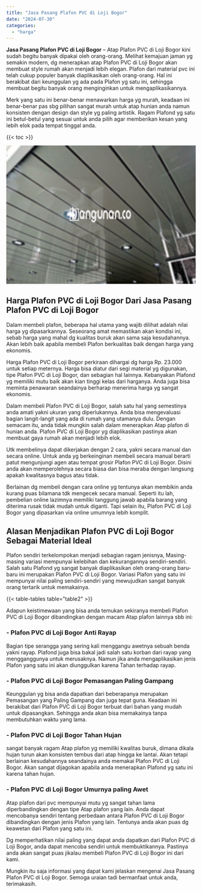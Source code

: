 ```yaml
---
title: "Jasa Pasang Plafon PVC di Loji Bogor"
date: "2024-07-30"
categories: 
  - "harga"
---
```


**Jasa Pasang Plafon PVC di Loji Bogor** – Atap Plafon PVC di Loji Bogor kini sudah begitu banyak dipakai oleh orang-orang. Melihat kemajuan jaman yg semakin modern, dg menerapkan atap Plafon PVC di Loji Bogor akan membuat style rumah akan menjadi lebih elegan. Plafon dari material pvc ini telah cukup populer banyak diaplikasikan oleh orang-orang. Hal ini berakibat dari keunggulan yg ada pada Plafon yg satu ini, sehingga membuat begitu banyak orang menginginkan untuk mengaplikasikannya.

Merk yang satu ini benar-benar menawarkan harga yg murah, keadaan ini benar-benar pas sbg pilihan sangat murah untuk atap hunian anda namun konsisten dengan design dan style yg paling artistik. Ragam Plafond yg satu ini betul-betul yang sesuai untuk anda pilih agar memberikan kesan yang lebih elok pada tempat tinggal anda.

{{< toc >}}

![Jasa Pasang Plafon PVC di Loji Bogor](/images/flafond-pvc-murah07.png)

## Harga Plafon PVC di Loji Bogor Dari Jasa Pasang Plafon PVC di Loji Bogor

Dalam membeli plafon, beberapa hal utama yang wajib dilihat adalah nilai harga yg dipasarkannya. Seseorang amat memastikan akan kondisi ini, sebab harga yang mahal dg kualitas buruk akan sama saja kesudahannya. Akan lebih baik apabila membeli Plafon berkualitas baik dengan harga yang ekonomis.

Harga Plafon PVC di Loji Bogor perkiraan dihargai dg harga Rp. 23.000 untuk setiap meternya. Harga bisa diatur dari segi material yg digunakan, tipe Plafon PVC di Loji Bogor, dan sebagian hal lainnya. Kebanyakan Plafond yg memiliki mutu baik akan kian tinggi kelas dari harganya. Anda juga bisa meminta penawaran seandainya berharap menerima harga yg sangat ekonomis.

Dalam membeli Plafon PVC di Loji Bogor, salah satu hal yang semestinya anda amati yakni ukuran yang diperlukannya. Anda bisa mengevaluasi bagian langit-langit yang ada di rumah yang utamanya dulu. Dengan semacam itu, anda tidak mungkin salah dalam menerapkan Atap plafon di hunian anda. Plafon PVC di Loji Bogor yg diaplikasikan pastinya akan membuat gaya rumah akan menjadi lebih elok.

Utk membelinya dapat dikerjakan dengan 2 cara, yakni secara manual dan secara online. Untuk anda yg berkeinginan membeli secara manual berarti patut mengunjungi agen atau tempat grosir Plafon PVC di Loji Bogor. Disini anda akan memperolehnya secara biasa dan bisa meraba dengan langsung apakah kwalitasnya bagus atau tidak.

Berlainan dg membeli dengan cara online yg tentunya akan membikin anda kurang puas bilamana tdk mengecek secara manual. Seperti itu lah, pembelian online lazimnya memiliki tanggung jawab apabila barang yang diterima rusak tidak mudah untuk diganti. Tapi selain itu, Plafon PVC di Loji Bogor yang dipasarkan via online umumnya lebih komplit.

## Alasan Menjadikan Plafon PVC di Loji Bogor Sebagai Material Ideal

Plafon sendiri terkelompokan menjadi sebagian ragam jenisnya, Masing-masing variasi mempunyai kelebihan dan kekurangannya sendiri-sendiri. Salah satu Plafond yg sangat banyak diaplikasikan oleh orang-orang baru-baru ini merupakan Plafon PVC di Loji Bogor. Variasi Plafon yang satu ini mempunyai nilai paling sendiri-sendiri yang mewujudkan sangat banyak orang tertarik untuk memakainya.

{{< table-tables table="table2" >}}

Adapun keistimewaan yang bisa anda temukan sekiranya membeli Plafon PVC di Loji Bogor dibandingkan dengan macam Atap plafon lainnya sbb ini:

### \- Plafon PVC di Loji Bogor Anti Rayap

Bagian tipe serangga yang sering kali menggangu awetnya sebuah benda yakni rayap. Plafond juga bisa bakal jadi salah satu korban dari rayap yang mengganggunya untuk merusaknya. Namun jika anda mengaplikasikan jenis Plafon yang satu ini akan diunggulkan karena Tahan terhadap rayap.

### \- Plafon PVC di Loji Bogor Pemasangan Paling Gampang

Keunggulan yg bisa anda dapatkan dari beberapanya merupakan Pemasangan yang Paling Gampang dan juga tepat guna. Keadaan ini berakibat dari Plafon PVC di Loji Bogor terbuat dari bahan yang mudah untuk dipasangkan. Sehingga anda akan bisa memakainya tanpa membutuhkan waktu yang lama.

### \- Plafon PVC di Loji Bogor Tahan Hujan

sangat banyak ragam Atap plafon yg memiliki kwalitas buruk, dimana dikala hujan turun akan konsisten tembus dari atap hingga ke lantai. Akan tetapi berlainan kesudahannya seandainya anda memakai Plafon PVC di Loji Bogor. Akan sangat dijagokan apabila anda menerapkan Plafond yg satu ini karena tahan hujan.

### \- Plafon PVC di Loji Bogor Umurnya paling Awet

Atap plafon dari pvc mempunyai mutu yg sangat tahan lama diperbandingkan dengan tipe Atap plafon yang lain. Anda dapat mencobanya sendiri tentang perbedaan antara Plafon PVC di Loji Bogor dibandingkan dengan jenis Plafon yang lain. Tentunya anda akan puas dg keawetan dari Plafon yang satu ini.

Dg memperhatikan nilai paling yang dapat anda dapatkan dari Plafon PVC di Loji Bogor, anda dapat mencoba sendiri untuk membuktikannya. Pastinya anda akan sangat puas jikalau membeli Plafon PVC di Loji Bogor ini dari kami.

Mungkin itu saja informasi yang dapat kami jelaskan mengenai Jasa Pasang Plafon PVC di Loji Bogor. Semoga uraian tadi bermanfaat untuk anda, terimakasih.
